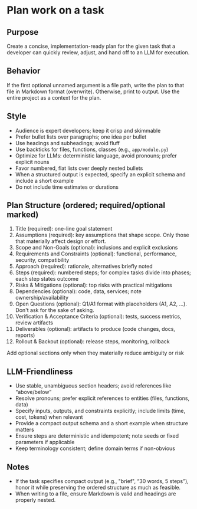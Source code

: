 # Plan work on a task

## Purpose
Create a concise, implementation-ready plan for the given task that a developer can quickly review, adjust, and hand off to an LLM for execution.

## Behavior
If the first optional unnamed argument is a file path, write the plan to that file in Markdown format (overwrite). Otherwise, print to output. Use the entire project as a context for the plan.

## Style
- Audience is expert developers; keep it crisp and skimmable
- Prefer bullet lists over paragraphs; one idea per bullet
- Use headings and subheadings; avoid fluff
- Use backticks for files, functions, classes (e.g., `app/module.py`)
- Optimize for LLMs: deterministic language, avoid pronouns; prefer explicit nouns
- Favor numbered, flat lists over deeply nested bullets
- When a structured output is expected, specify an explicit schema and include a short example
- Do not include time estimates or durations

## Plan Structure (ordered; required/optional marked)
1. Title (required): one-line goal statement
2. Assumptions (required): key assumptions that shape scope. Only those that materially affect design or effort.
3. Scope and Non-Goals (optional): inclusions and explicit exclusions
4. Requirements and Constraints (optional): functional, performance, security, compatibility
5. Approach (required): rationale, alternatives briefly noted
6. Steps (required): numbered steps; for complex tasks divide into phases; each step states outcome
7. Risks & Mitigations (optional): top risks with practical mitigations
8. Dependencies (optional): code, data, services; note ownership/availability
9. Open Questions (optional): Q1/A1 format with placeholders (A1, A2, …). Don't ask for the sake of asking.
10. Verification & Acceptance Criteria (optional): tests, success metrics, review artifacts
11. Deliverables (optional): artifacts to produce (code changes, docs, reports)
12. Rollout & Backout (optional): release steps, monitoring, rollback



Add optional sections only when they materially reduce ambiguity or risk


## LLM-Friendliness
- Use stable, unambiguous section headers; avoid references like “above/below”
- Resolve pronouns; prefer explicit references to entities (files, functions, data)
- Specify inputs, outputs, and constraints explicitly; include limits (time, cost, tokens) when relevant
- Provide a compact output schema and a short example when structure matters
- Ensure steps are deterministic and idempotent; note seeds or fixed parameters if applicable
- Keep terminology consistent; define domain terms if non-obvious

## Notes
- If the task specifies compact output (e.g., "brief", “30 words, 5 steps”), honor it while preserving the ordered structure as much as feasible.
- When writing to a file, ensure Markdown is valid and headings are properly nested.
